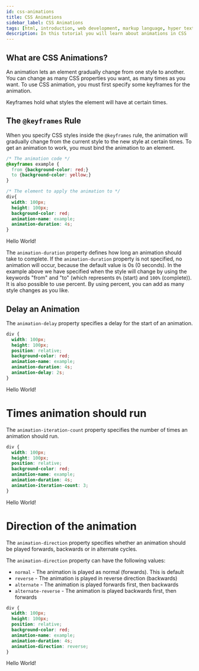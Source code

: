 ```yaml
---
id: css-animations
title: CSS Animations
sidebar_label: CSS Animations
tags: [html, introduction, web development, markup language, hyper text, web pages, career opportunities, personal growth, web-development, web design, web pages, websites, career opportunities, contribute to the web, stay relevant, express yourself, learn other technologies, have fun, how to use html, steps to start using html, set up your development environment, create your first html document, learn html syntax and structure, explore html elements and-attributes]
description: In this tutorial you will learn about animations in CSS 
---
```


## What are CSS Animations?
An animation lets an element gradually change from one style to another.
You can change as many CSS properties you want, as many times as you want.
To use CSS animation, you must first specify some keyframes for the animation.

Keyframes hold what styles the element will have at certain times.

## The `@keyframes` Rule
When you specify CSS styles inside the `@keyframes` rule, the animation will gradually change from the current style to the new style at certain times.
To get an animation to work, you must bind the animation to an element.

```css
/* The animation code */
@keyframes example {
  from {background-color: red;}
  to {background-color: yellow;}
}

/* The element to apply the animation to */
div{
  width: 100px;
  height: 100px;
  background-color: red;
  animation-name: example;
  animation-duration: 4s;
}
```
<BrowserWindow url="http://127.0.0.1:5500/index.html">
    <div style={{
      width: '100px',
      height: '100px',
      backgroundColor: 'red',
      animation: 'myAnimation 4s infinite',
      padding: '5px',
    }}>
      Hello World!
    </div>
    <style>{`
      @keyframes myAnimation {
        from { background-color: red; }
        to { background-color: yellow; }
      }
    `}</style>
  </BrowserWindow>

The `animation-duration` property defines how long an animation should take to complete. If the `animation-duration` property is not specified, no animation will occur, because the default value is 0s (0 seconds). 
In the example above we have specified when the style will change by using the keywords "from" and "to" (which represents `0%` (start) and `100%` (complete)).
It is also possible to use percent. By using percent, you can add as many style changes as you like.

## Delay an Animation
The `animation-delay` property specifies a delay for the start of an animation.

```css
div {
  width: 100px;
  height: 100px;
  position: relative;
  background-color: red;
  animation-name: example;
  animation-duration: 4s;
  animation-delay: 2s;
}
```
<BrowserWindow minHeight={400} url="http://127.0.0.1:5500/index.html">
    <div className="Delay-an-Animation" style={{
      width: '100px',
      height: '100px',
      position: 'relative',
      backgroundColor: 'red',
      animationName: 'DelayAnAnimationExample',
      animationDuration: '4s',
      animationDelay: '2s',
      padding: '5px',
    }}>
      Hello World!
    </div>
    <style>{`
      @keyframes DelayAnAnimationExample {
        0%   { background-color: red; left: 0px; top: 0px; }
        25%  { background-color: yellow; left: 200px; top: 0px; }
        50%  { background-color: blue; left: 200px; top: 200px; }
        75%  { background-color: green; left: 0px; top: 200px; }
        100% { background-color: red; left: 0px; top: 0px; }
      }
      .Delay-an-Animation {
        position: absolute;
      }
    `}</style>
  </BrowserWindow>

# Times animation should run
The `animation-iteration-count` property specifies the number of times an animation should run.

```css
div {
  width: 100px;
  height: 100px;
  position: relative;
  background-color: red;
  animation-name: example;
  animation-duration: 4s;
  animation-iteration-count: 3;
}
```

<BrowserWindow minHeight={400} url="http://127.0.0.1:5500/index.html">
    <div style={{
      width: '100px',
      height: '100px',
      position: 'relative',
      backgroundColor: 'red',
      animationName: 'example',
      animationDuration: '4s',
      animationIterationCount: 3,
      padding: '5px',
    }}>
      Hello World!
    </div>
    <style>{`
      @keyframes example {
        0% { background-color: red; left: 0px; top: 0px; }
        25% { background-color: yellow; left: 200px; top: 0px; }
        50% { background-color: blue; left: 200px; top: 200px; }
        75% { background-color: green; left: 0px; top: 200px; }
        100% { background-color: red; left: 0px; top: 0px; }
      }
    `}</style>
  </BrowserWindow>

# Direction of the animation 

The `animation-direction` property specifies whether an animation should be played forwards, backwards or in alternate cycles.

The `animation-direction` property can have the following values:

- `normal` - The animation is played as normal (forwards). This is default
- `reverse` - The animation is played in reverse direction (backwards)
- `alternate` - The animation is played forwards first, then backwards
- `alternate-reverse` - The animation is played backwards first, then forwards

```css
div {
  width: 100px;
  height: 100px;
  position: relative;
  background-color: red;
  animation-name: example;
  animation-duration: 4s;
  animation-direction: reverse;
}
```
<BrowserWindow minHeight={400} url="http://127.0.0.1:5500/index.html">
    <div style={{
      width: '100px',
      height: '100px',
      position: 'relative',
      backgroundColor: 'red',
      animationName: 'example',
      animationDuration: '4s',
      animationDirection: 'reverse',
      padding: '5px',
    }}>
      Hello World!
    </div>
    <style>{`
      @keyframes example {
        0%   { background-color: red; left: 0px; top: 0px; }
        25%  { background-color: yellow; left: 200px; top: 0px; }
        50%  { background-color: blue; left: 200px; top: 200px; }
        75%  { background-color: green; left: 0px; top: 200px; }
        100% { background-color: red; left: 0px; top: 0px; }
      }
    `}</style>
  </BrowserWindow>



